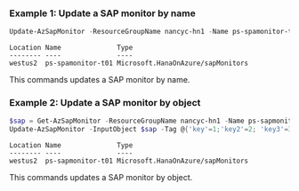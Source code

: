### Example 1: Update a SAP monitor by name
```powershell
Update-AzSapMonitor -ResourceGroupName nancyc-hn1 -Name ps-spamonitor-t01 -Tag @{'key'=1;'key2'=2; 'key3'=3}
```

```output
Location Name              Type
-------- ----              ----
westus2  ps-spamonitor-t01 Microsoft.HanaOnAzure/sapMonitors
```

This commands updates a SAP monitor by name.

### Example 2: Update a SAP monitor by object
```powershell
$sap = Get-AzSapMonitor -ResourceGroupName nancyc-hn1 -Name ps-sapmonitor-t01
Update-AzSapMonitor -InputObject $sap -Tag @{'key'=1;'key2'=2; 'key3'=3}
```

```output
Location Name              Type
-------- ----              ----
westus2  ps-sapmonitor-t01 Microsoft.HanaOnAzure/sapMonitors
```

This commands updates a SAP monitor by object.

